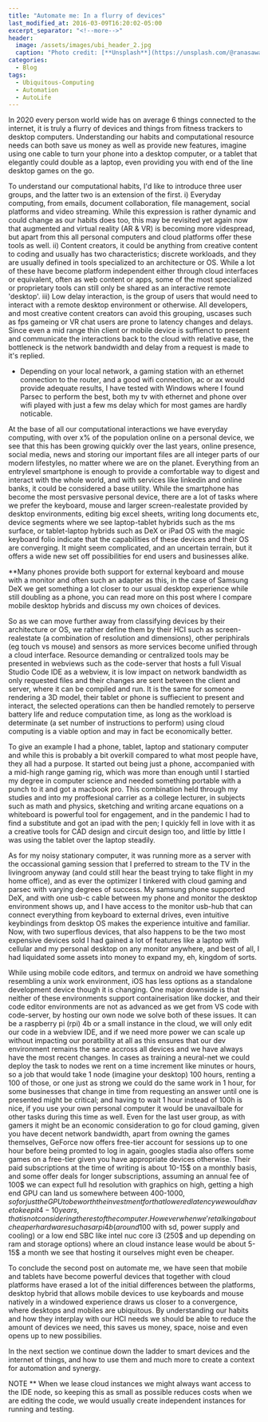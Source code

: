 ```yaml
---
title: "Automate me: In a flurry of devices"
last_modified_at: 2016-03-09T16:20:02-05:00
excerpt_separator: "<!--more-->"
header:
  image: /assets/images/ubi_header_2.jpg
  caption: "Photo credit: [**Unsplash**](https://unsplash.com/@ranasawalha)"
categories:
  - Blog
tags:
  - Ubiquitous-Computing
  - Automation
  - AutoLife
---
```

In 2020 every person world wide has on average 6 things connected to the internet, it is truly a flurry of devices and things from fitness trackers to desktop computers. Understanding our habits and computational resource needs can both save us money as well as provide new features, imagine using one cable to turn your phone into a desktop computer, or a tablet that elegantly could double as a laptop, even providing you with end of the line desktop games on the go.
<!--more-->

To understand our computational habits, I'd like to introduce three user groups, and the latter two is an extension of the first.
i) Everyday computing, from emails, document collaboration, file management, social platforms and video streaming. While this expression is rather dynamic and could change as our habits does too, this may be revisited yet again now that augmented and virtual reality (AR & VR) is becoming more videspread, but apart from this all personal computers and cloud platforms offer these tools as well.
ii) Content creators, it could be anything from creative content to coding and usually has two characteristics; discrete workloads, and they are usually defined in tools specialized to an architecture or OS. While a lot of these have become platform independent either through cloud interfaces or equivalent, often as web content or apps, some of the most specialized or proprietary tools can still only be shared as an interactive remote 'desktop'.
iii) Low delay interaction, is the group of users that would need to interact with a remote desktop environment or otherwise. All developers, and most creative content creators can avoid this grouping, uscases such as fps gameing or VR chat users are prone to latency changes and delays. Since even a mid range thin client or mobile device is suffienct to present and communicate the interactions back to the cloud with relative ease, the bottleneck is the network bandwidth and delay from a request is made to it's replied. 


* Depending on your local network, a gaming station with an ethernet connection to the router, and a good wifi connection, ac or ax would provide adequate results, I have tested with Windows where I found Parsec to perform the best, both my tv with ethernet and phone over wifi played with just a few ms delay which for most games are hardly noticable. 

At the base of all our computational interactions we have everyday computing, with over x% of the population online on a personal device, we see that this has been growing quickly over the last years, online presence, social media, news and storing our important files are all integer parts of our modern lifestyles, no matter where we are on the planet. Everything from an entrylevel smartphone is enough to provide a comfortable way to digest and interact with the whole world, and with services like linkedin and online banks, it could be considered a base utility. While the smartphone has become the most persvasive personal device, there are a lot of tasks where we prefer the keyboard, mouse and larger screen-realestate provided by desktop environments, editing big excel sheets, writing long documents etc, device segments where we see laptop-tablet hybrids such as the ms surface, or tablet-laptop hybrids such as DeX or iPad OS with the magic keyboard folio indicate that the capabilities of these devices and their OS are converging. It might seem complicated, and an uncertain terrain, but it offers a wide new set off possibilities for end users and businesses alike.


**Many phones provide both support for external keyboard and mouse with a monitor and often such an adapter as this, in the case of Samsung DeX we get something a lot closer to our usual desktop experience while still doubling as a phone, you can read more on this post where I compare mobile desktop hybrids and discuss my own choices of devices.

So as we can move further away from classifying devices by their architecture or OS, we rather define them by their HCI such as screen-realestate (a combination of resolution and dimensions), other periphirals (eg touch vs mouse) and sensors as more services become unified through a cloud interface. Resource demanding or centralized tools may be presented in webviews such as the code-server that hosts a full Visual Studio Code IDE as a webview, it is low impact on network bandwidth as only requested files and their changes are sent between the client and server, where it can be compiled and run. It is the same for someone rendering a 3D model, their tablet or phone is suffiecient to present and interact, the selected operations can then be handled remotely to perserve battery life and reduce computation time, as long as the workload is determinate (a set number of instructions to perform) using cloud computing is a viable option and may in fact be economically better.

To give an example I had a phone, tablet, laptop and stationary computer and while this is probably a bit overkill compared to what most people have, they all had a purpose. It started out being just a phone, accompanied with a mid-high range gaming rig, which was more than enough until I startied my degree in computer science and needed something portable with a punch to it and got a macbook pro. This combination held through my studies and into my proffesional carrier as a college lecturer, in subjects such as math and physics, sketching and writing arcane equations on a whiteboard is powerful tool for engagement, and in the pandemic I had to find a substitute and got an ipad with the pen; I quickly fell in love with it as a creative tools for CAD design and circuit design too, and little by little I was using the tablet over the laptop steadily.

As for my noisy stationary computer, it was running more as a server with the occassional gaming session that I preferred to stream to the TV in the livingroom anyway (and could still hear the beast trying to take flight in my home office), and as ever the optimizer I tinkered with cloud gaming and parsec with varying degrees of success. My samsung phone supported DeX, and with one usb-c cable between my phone and monitor the desktop environment shows up, and I have access to the monitor usb-hub that can connect everything from keyboard to external drives, even intuitive keybindings from desktop OS makes the experience intuitive and familiar. Now, with two superflous devices, that also happens to be the two most expensive devices sold I had gained a lot of features like a laptop with cellular and my personal desktop on any monitor anywhere, and best of all, I had liquidated some assets into money to expand my, eh, kingdom of sorts.

While using mobile code editors, and termux on android we have something resembling a unix work environment, iOS has less options as a standalone development device though it is changing. One major downside is that neither of these environments support containerisation like docker, and their code editor environments are not as advanced as we get from VS code with code-server, by hosting our own node we solve both of these issues. It can be a raspberry pi (rpi) 4b or a small instance in the cloud, we will only edit our code in a webview IDE, and if we need more power we can scale up without impacting our poratbility at all as this ensures that our dev environment remains the same accross all devices and we have always have the most recent changes. In cases as training a neural-net we could deploy the task to nodes we rent on a time increment like minutes or hours, so a job that would take 1 node (imagine your desktop) 100 hours, renting a 100 of those, or one just as strong we could do the same work in 1 hour, for some businesses that change in time from requesting an answer until one is presented might be critical; and having to wait 1 hour instead of 100h is nice, if you use your own personal computer it would be unavailbale for other tasks during this time as well. Even for the last user group, as with gamers it might be an economic consideration to go for cloud gaming, given you have decent network bandwidth, apart from owning the games themselves, GeForce now offers free-tier account for sessions up to one hour before being promted to log in again, googles stadia also offers some games on a free-tier given you have appropriate devices otherwise. Their paid subscriptions at the time of writing is about 10-15$ on a monthly basis, and some offer deals for longer subscriptions, assuming an annual fee of 100$ we can expect full hd resolution with graphics on high, getting a high end GPU can land us somewhere between 400-1000$, so for just the GPU to be worth the investment for that lowered latency we would have to keep it 4-10 years, that is not considering the rest of the computer. However when we're talking about cheaper hardware such as a rpi 4b (around 100$ with sd, power supply and cooling) or a low end SBC like intel nuc core i3 (250$ and up depending on ram and storage options) where an cloud instance lease would be about 5-15$ a month we see that hosting it ourselves might even be cheaper.

To conclude the second post on automate me, we have seen that mobile and tablets have become powerful devices that together with cloud platforms have erased a lot of the initial differences between the platforms, desktop hybrid that allows mobile devices to use keyboards and mouse natively in a windowed experience draws us closer to a convergence, where desktops and mobiles are ubiquitous. By understanding our habits and how they interplay with our HCI needs we should be able to reduce the amount of devices we need, this saves us money, space, noise and even opens up to new possibilies. 

In the next section we continue down the ladder to smart devices and the internet of things, and how to use them and much more to create a context for automation and synergy.

NOTE ** When we lease cloud instances we might always want access to the IDE node, so keeping this as small as possible reduces costs when we are editing the code, we would usually create independent instances for running and testing.


